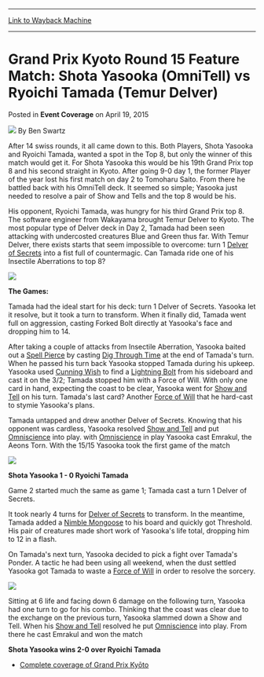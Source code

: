 
---
[Link to Wayback Machine](https://web.archive.org/web/20150720005029/http://magic.wizards.com/en/events/coverage/gpkyo15/round-15-feature-match-shota-yasooka-vs-ryoichi-tamada-2015-04-19)

[_metadata_:author]:- "Ben Swartz"
[_metadata_:description]:- "After 14 swiss rounds, it all came down to this. Both Players, Shota Yasooka and Ryoichi Tamada, wanted a spot in the Top 8, but only the winner of this match would get it. For Shota Yasooka this would be his 19th Grand Prix top 8 and his second straight in Kyoto. After going 9-0 day 1, the former Player of the year lost his first match on day 2 to Tomoharu Saito. From there he battled back with his OmniTell deck. It seemed so simple; Yasooka just needed to resolve a pair of Show and Tells and the top 8 would be his."
[_metadata_:generator]:- "Drupal 7 (http://drupal.org)"
[_metadata_:node]:- "379756"
[_metadata_:publish_date]:- "2015-04-19"
[_metadata_:source]:- "div-main-content"
[_metadata_:title]:- "Grand Prix Kyoto Round 15 Feature Match: Shota Yasooka (OmniTell) vs Ryoichi Tamada (Temur Delver)"
[_metadata_:wayback_capture_timestamp]:- "2015-07-20 00:50:29"
[_metadata_:wayback_raw_url]:- "https://web.archive.org/web/20150720005029id_/http://magic.wizards.com/en/events/coverage/gpkyo15/round-15-feature-match-shota-yasooka-vs-ryoichi-tamada-2015-04-19"
[_metadata_:wayback_url]:- "http://magic.wizards.com/en/events/coverage/gpkyo15/round-15-feature-match-shota-yasooka-vs-ryoichi-tamada-2015-04-19"
---


Grand Prix Kyoto Round 15 Feature Match: Shota Yasooka (OmniTell) vs Ryoichi Tamada (Temur Delver)
==================================================================================================



 Posted in **Event Coverage**
 on April 19, 2015 






![](https://media.magic.wizards.com/styles/auth_small/public/images/person/benswa-author.jpg)
By Ben Swartz











After 14 swiss rounds, it all came down to this. Both Players, Shota Yasooka and Ryoichi Tamada, wanted a spot in the Top 8, but only the winner of this match would get it. For Shota Yasooka this would be his 19th Grand Prix top 8 and his second straight in Kyoto. After going 9-0 day 1, the former Player of the year lost his first match on day 2 to Tomoharu Saito. From there he battled back with his OmniTell deck. It seemed so simple; Yasooka just needed to resolve a pair of Show and Tells and the top 8 would be his.


His opponent, Ryoichi Tamada, was hungry for his third Grand Prix top 8. The software engineer from Wakayama brought Temur Delver to Kyoto. The most popular type of Delver deck in Day 2, Tamada had been seen attacking with undercosted creatures Blue and Green thus far. With Temur Delver, there exists starts that seem impossible to overcome: turn 1 [Delver of Secrets](http://gatherer.wizards.com/Pages/Card/Details.aspx?name=Delver+of+Secrets) into a fist full of countermagic. Can Tamada ride one of his Insectile Aberrations to top 8?


![](https://media.wizards.com/2015/events/gpkyo15/r15_tamadaVSyasooka.jpg)


**The Games:**


Tamada had the ideal start for his deck: turn 1 Delver of Secrets. Yasooka let it resolve, but it took a turn to transform. When it finally did, Tamada went full on aggression, casting Forked Bolt directly at Yasooka's face and dropping him to 14.


After taking a couple of attacks from Insectile Aberration, Yasooka baited out a [Spell Pierce](http://gatherer.wizards.com/Pages/Card/Details.aspx?name=Spell+Pierce) by casting [Dig Through Time](http://gatherer.wizards.com/Pages/Card/Details.aspx?name=Dig+Through+Time) at the end of Tamada's turn. When he passed his turn back Yasooka stopped Tamada during his upkeep. Yasooka used [Cunning Wish](http://gatherer.wizards.com/Pages/Card/Details.aspx?name=Cunning+Wish) to find a [Lightning Bolt](http://gatherer.wizards.com/Pages/Card/Details.aspx?name=Lightning+Bolt) from his sideboard and cast it on the 3/2; Tamada stopped him with a Force of Will. With only one card in hand, expecting the coast to be clear, Yasooka went for [Show and Tell](http://gatherer.wizards.com/Pages/Card/Details.aspx?name=Show+and+Tell) on his turn. Tamada's last card? Another [Force of Will](http://gatherer.wizards.com/Pages/Card/Details.aspx?name=Force+of+Will) that he hard-cast to stymie Yasooka's plans.


Tamada untapped and drew another Delver of Secrets. Knowing that his opponent was cardless, Yasooka resolved [Show and Tell](http://gatherer.wizards.com/Pages/Card/Details.aspx?name=Show+and+Tell) and put [Omniscience](http://gatherer.wizards.com/Pages/Card/Details.aspx?name=Omniscience) into play. with [Omniscience](http://gatherer.wizards.com/Pages/Card/Details.aspx?name=Omniscience) in play Yasooka cast Emrakul, the Aeons Torn. With the 15/15 Yasooka took the first game of the match


![](https://media.wizards.com/2015/events/gpkyo15/r15_yasooka.jpg)


**Shota Yasooka 1 - 0 Ryoichi Tamada**


Game 2 started much the same as game 1; Tamada cast a turn 1 Delver of Secrets.


It took nearly 4 turns for [Delver of Secrets](http://gatherer.wizards.com/Pages/Card/Details.aspx?name=Delver+of+Secrets) to transform. In the meantime, Tamada added a [Nimble Mongoose](http://gatherer.wizards.com/Pages/Card/Details.aspx?name=Nimble+Mongoose) to his board and quickly got Threshold. His pair of creatures made short work of Yasooka's life total, dropping him to 12 in a flash.


On Tamada's next turn, Yasooka decided to pick a fight over Tamada's Ponder. A tactic he had been using all weekend, when the dust settled Yasooka got Tamada to waste a [Force of Will](http://gatherer.wizards.com/Pages/Card/Details.aspx?name=Force+of+Will) in order to resolve the sorcery.


![](https://media.wizards.com/2015/events/gpkyo15/r15_tamada.jpg)


Sitting at 6 life and facing down 6 damage on the following turn, Yasooka had one turn to go for his combo. Thinking that the coast was clear due to the exchange on the previous turn, Yasooka slammed down a Show and Tell. When his [Show and Tell](http://gatherer.wizards.com/Pages/Card/Details.aspx?name=Show+and+Tell) resolved he put [Omniscience](http://gatherer.wizards.com/Pages/Card/Details.aspx?name=Omniscience) into play. From there he cast Emrakul and won the match


**Shota Yasooka wins 2-0 over Ryoichi Tamada**


* [Complete coverage of Grand Prix Kyōto](/node/378321)






